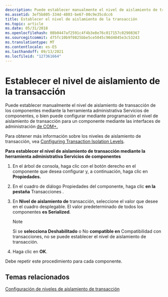 ```yaml
---
description: Puede establecer manualmente el nivel de aislamiento de transacción de los componentes mediante la herramienta administrativa Servicios de componentes, o bien puede configurar mediante programación el nivel de aislamiento de transacción para un componente mediante las interfaces de administración de COM+.
ms.assetid: 3ef5b805-334d-4803-be67-00c9e35cdcc6
title: Establecer el nivel de aislamiento de la transacción
ms.topic: article
ms.date: 05/31/2018
ms.openlocfilehash: 08b0447af2591c4f4b3e8e76c017157c02908367
ms.sourcegitcommit: d75fc10b9f0825bbe5ce5045c90d4045e3c53243
ms.translationtype: MT
ms.contentlocale: es-ES
ms.lasthandoff: 09/13/2021
ms.locfileid: "127361664"
---
```

# <a name="setting-the-transaction-isolation-level"></a>Establecer el nivel de aislamiento de la transacción

Puede establecer manualmente el nivel de aislamiento de transacción de los componentes mediante la herramienta administrativa Servicios de componentes, o bien puede configurar mediante programación el nivel de aislamiento de transacción para un componente mediante las interfaces de administración [de COM+.](com--administration-interfaces.md)

Para obtener más información sobre los niveles de aislamiento de transacción, vea [Configuring Transaction Isolation Levels](configuring-transaction-isolation-levels.md).

**Para establecer el nivel de aislamiento de transacción mediante la herramienta administrativa Servicios de componentes**

1.  En el árbol de consola, haga clic con el botón derecho en el componente que desea configurar y, a continuación, haga clic en **Propiedades.**

2.  En el cuadro de diálogo Propiedades del componente, haga clic **en la pestaña** Transacciones .

3.  En **Nivel de aislamiento de** transacción, seleccione el valor que desee en el cuadro desplegable. El valor predeterminado de todos los componentes **es Serialized**.

    > [!Note]  
    > Si se **selecciona Deshabilitado** o No **compatible en** Compatibilidad con transacciones, no se puede establecer el nivel de aislamiento de transacción. 

     

4.  Haga clic en **OK**.

Debe repetir este procedimiento para cada componente.

## <a name="related-topics"></a>Temas relacionados

<dl> <dt>

[Configuración de niveles de aislamiento de transacción](configuring-transaction-isolation-levels.md)
</dt> </dl>

 

 



